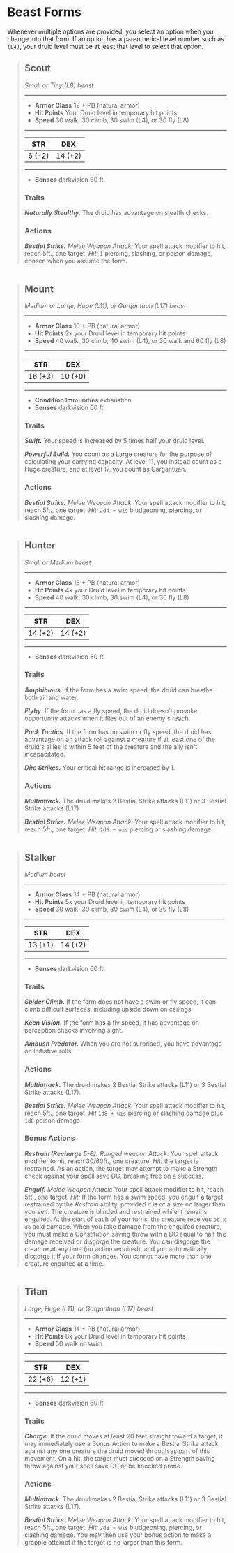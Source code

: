 # Beast Forms

Whenever multiple options are provided, you select an option when you change into that form. If an option has a parenthetical level number such as `(L4)`, your druid level must be at least that level to select that option.

> ## Scout
>
> *Small or Tiny (L8) beast*
> ___
>
> - **Armor Class** 12 + PB (natural armor)
> - **Hit Points** Your Druid level in temporary hit points
> - **Speed** 30 walk; 30 climb, 30 swim (L4), or 30 fly (L8)
>
> ___
> |  STR  |  DEX  |
> |:-----:|:-----:|
> |6  (-2)|14 (+2)|
> ___
>
> - **Senses** darkvision 60 ft.
>
> ### Traits
>
> ***Naturally Stealthy.*** The druid has advantage on stealth checks.
>
> ### Actions
>
> ***Bestial Strike.*** *Melee Weapon Attack:* Your spell attack modifier to hit, reach 5ft., one target. *Hit:* `1` piercing, slashing, or poison damage, chosen when you assume the form.

```
```

> ## Mount
>
> *Medium or Large, Huge (L11), or Gargantuan (L17) beast*
> ___
>
> - **Armor Class** 10 + PB (natural armor)
> - **Hit Points** 2x your Druid level in temporary hit points
> - **Speed** 40 walk, 30 climb, 40 swim (L4), or 30 walk and 60 fly (L8)
>
> ___
> |  STR  |  DEX  |
> |:-----:|:-----:|
> |16 (+3)|10 (+0)|
> ___
>
> - **Condition Immunities** exhaustion
> - **Senses** darkvision 60 ft.
>
> ### Traits
>
> ***Swift.*** Your speed is increased by 5 times half your druid level.
>
> ***Powerful Build.*** You count as a Large creature for the purpose of calculating your carrying capacity. At level 11, you instead count as a Huge creature, and at level 17, you count as Gargantuan.
>
> ### Actions
>
> ***Bestial Strike.*** *Melee Weapon Attack:* Your spell attack modifier to hit, reach 5ft., one target. *Hit:* `2d4 + wis` bludgeoning, piercing, or slashing damage.

```
```

> ## Hunter
>
> *Small or Medium beast*
> ___
>
> - **Armor Class** 13 + PB (natural armor)
> - **Hit Points** 4x your Druid level in temporary hit points
> - **Speed** 40 walk; 30 climb, 30 swim (L4), or 30 fly (L8)
>
> ___
> |  STR  |  DEX  |
> |:-----:|:-----:|
> |14  (+2)|14 (+2)|
> ___
>
> - **Senses** darkvision 60 ft.
>
> ### Traits
>
> ***Amphibious.*** If the form has a swim speed, the druid can breathe both air and water.
>
> ***Flyby.*** If the form has a fly speed, the druid doesn't provoke opportunity attacks when it flies out of an enemy's reach.
>
> ***Pack Tactics.*** If the form has no swim or fly speed, the druid has advantage on an attack roll against a creature if at least one of the druid's allies is within 5 feet of the creature and the ally isn't incapacitated.
>
> ***Dire Strikes.*** Your critical hit range is increased by 1.
>
> ### Actions
>
> ***Multiattack.*** The druid makes 2 Bestial Strike attacks (L11) or 3 Bestial Strike attacks (L17)
>
> ***Bestial Strike.*** *Melee Weapon Attack:* Your spell attack modifier to hit, reach 5ft., one target. *Hit:* `2d6 + wis` piercing or slashing damage.

```
```

> ## Stalker
>
> *Medium beast*
> ___
>
> - **Armor Class** 14 + PB (natural armor)
> - **Hit Points** 5x your Druid level in temporary hit points
> - **Speed** 30 walk; 30 climb, 30 swim (L4), or 30 fly (L8)
>
> ___
> |  STR  |  DEX  |
> |:-----:|:-----:|
> |13  (+1)|14 (+2)|
> ___
>
> - **Senses** darkvision 60 ft.
>
> ### Traits
>
> ***Spider Climb.*** If the form does not have a swim or fly speed, it can climb difficult surfaces, including upside down on ceilings.
>
> ***Keen Vision.*** If the form has a fly speed, it has advantage on perception checks involving sight.
>
> ***Ambush Predator.*** When you are not surprised, you have advantage on Initiative rolls.
>
> ### Actions
>
> ***Multiattack.*** The druid makes 2 Bestial Strike attacks (L11) or 3 Bestial Strike attacks (L17).
>
> ***Bestial Strike.*** *Melee Weapon Attack:* Your spell attack modifier to hit, reach 5ft., one target. *Hit* `1d8 + wis` piercing or slashing damage plus `1d8` poison damage.
>
> ### Bonus Actions
>
> ***Restrain (Recharge 5-6).*** *Ranged weapon Attack:* Your spell attack modifier to hit, reach 30/60ft., one creature. *Hit:* the target is restrained. As an action, the target may attempt to make a Strength check against your spell save DC, breaking free on a success.
>
> ***Engulf.*** *Melee Weapon Attack:* Your spell attack modifier to hit, reach 5ft., one target. *Hit:* If the form has a swim speed, you engulf a target restrained by the *Restrain* ability, provided it is of a size no larger than yourself. The creature is blinded and restrained while it remains engulfed. At the start of each of your turns, the creature receives `pb x d6` acid damage. When you take damage from the engulfed creature, you must make a Constitution saving throw with a DC equal to half the damage received or disgorge the creature. You can disgorge the creature at any time (no action required), and you automatically disgorge it if your form changes. You cannot have more than one creature engulfed at a time.

```
```

> ## Titan
>
> *Large, Huge (L11), or Gargantuan (L17) beast*
> ___
>
> - **Armor Class** 14 + PB (natural armor)
> - **Hit Points** 8x your Druid level in temporary hit points
> - **Speed** 50 walk or swim
>
> ___
> |  STR  |  DEX  |
> |:-----:|:-----:|
> |22  (+6)|12 (+1)|
> ___
>
> - **Senses** darkvision 60 ft.
>
> ### Traits
>
> ***Charge.*** If the druid moves at least 20 feet straight toward a target, it may immediately use a Bonus Action to make a Bestial Strike attack against any one creature the druid moved through as part of this movement. On a hit, the target must succeed on a Strength saving throw against your spell save DC or be knocked prone.
>
> ### Actions
>
> ***Multiattack.*** The druid makes 2 Bestial Strike attacks (L11) or 3 Bestial Strike attacks (L17).
>
> ***Bestial Strike.*** *Melee Weapon Attack:* Your spell attack modifier to hit, reach 5ft., one target. *Hit:* `2d8 + wis` bludgeoning, piercing, or slashing damage. You may then use your bonus action to make a grapple attempt if the target is no larger than this form.
